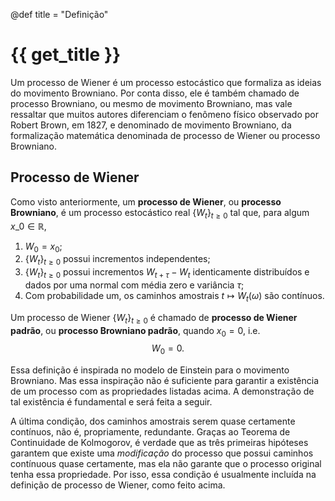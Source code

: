 @def title = "Definição"

# {{ get_title }}

Um processo de Wiener é um processo estocástico que formaliza as ideias do movimento Browniano. Por conta disso, ele é também chamado de processo Browniano, ou mesmo de movimento Browniano, mas vale ressaltar que muitos autores diferenciam o fenômeno físico observado por Robert Brown, em 1827, e denominado de movimento Browniano, da formalização matemática denominada de processo de Wiener ou processo Browniano.

## Processo de Wiener

Como visto anteriormente, um **processo de Wiener**, ou **processo Browniano**, é um processo estocástico real $\{W_t\}_{t \geq 0}$ tal que, para algum $x\_0\in \mathbb{R},$
1. $W_0 = x_0$;
2. $\{W_t\}_{t\geq 0}$ possui incrementos independentes;
3. $\{W_t\}_{t\geq 0}$ possui incrementos $W_{t+\tau} - W_t$ identicamente distribuídos e dados por uma normal com média zero e variância $\tau$;
4. Com probabilidade um, os caminhos amostrais $t \mapsto W_t(\omega)$ são contínuos.

Um processo de Wiener $\{W_t\}_{t \geq 0}$ é chamado de **processo de Wiener padrão**, ou **processo Browniano padrão**, quando $x_0 = 0,$ i.e.
$$
W_0 = 0.
$$

Essa definição é inspirada no modelo de Einstein para o movimento Browniano. Mas essa inspiração não é suficiente para garantir a existência de um processo com as propriedades listadas acima. A demonstração de tal existência é fundamental e será feita a seguir.

A última condição, dos caminhos amostrais serem quase certamente contínuos, não é, propriamente, redundante. Graças ao Teorema de Continuidade de Kolmogorov, é verdade que as três primeiras hipóteses garantem que existe uma *modificação* do processo que possui caminhos contínuous quase certamente, mas ela não garante que o processo original tenha essa propriedade. Por isso, essa condição é usualmente incluída na definição de processo de Wiener, como feito acima. 
